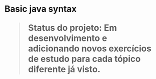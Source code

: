 <h1>Basic java syntax</1>

>Status do projeto: Em desenvolvimento e adicionando novos exercícios de estudo para cada tópico diferente já visto.

